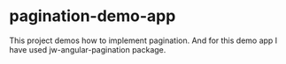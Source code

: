 # pagination-demo-app
This project demos how to implement pagination. And for this demo app I have used jw-angular-pagination package.
